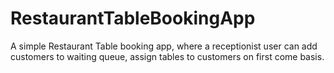 # RestaurantTableBookingApp
A simple Restaurant Table booking app, where a receptionist user can add customers to waiting queue, assign tables to customers on first come basis.
